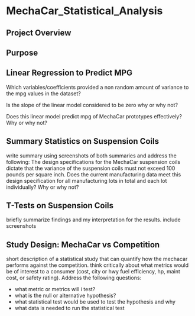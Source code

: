 # MechaCar_Statistical_Analysis

## Project Overview

## Purpose

## Linear Regression to Predict MPG
Which variables/coefficients provided a non random amount of variance to the mpg values in the dataset?

Is the slope of the linear model considered to be zero  why or why not?

Does this linear model predict mpg of MechaCar prototypes effectively?  Why or why not?

## Summary Statistics on Suspension Coils
write summary using screenshots of both summaries and address the following:
The design specifications for the MechaCar suspension coils dictate that the variance of the suspension coils must not exceed 100 pounds per square inch. Does the current manufacturing data meet this design specification for all manufacturing lots in total and each lot individually? Why or why not?

## T-Tests on Suspension Coils
briefly summarize findings and my interpretation for the results.  include screenshots

## Study Design: MechaCar vs Competition
short description of a statistical study that can quantify how the mechacar performs against the competition.  think critically about what metrics would be of interest to a consumer (cost, city or hwy fuel efficiency, hp, maint cost, or safety rating).  Address the following questions:
 - what metric or metrics will i test?
 - what is the null or alternative hypothesis?
 - what statistical test would be used to test the hypothesis and why
 - what data is needed to run the statistical test
 